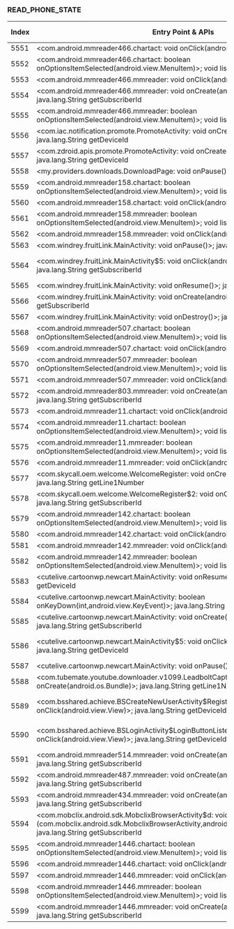 ### READ_PHONE_STATE
| Index | Entry Point & APIs | Screen shot | Resource id | Label |
| ------------- | ------------- | ------------- |-------------|-------------|
| 5551 | <com.android.mmreader466.chartact: void onClick(android.view.View)>; void listen | ![](D:\COSMOS\output\py\Drebin\VirusShare_Android_20130506\VirusShare_e7167b34403f1b98e061ae904992bb4a\com.android.mmreader466.chartact.png) |  | |
| 5552 | <com.android.mmreader466.chartact: boolean onOptionsItemSelected(android.view.MenuItem)>; void listen | ![](D:\COSMOS\output\py\Drebin\VirusShare_Android_20130506\VirusShare_e7167b34403f1b98e061ae904992bb4a\com.android.mmreader466.chartact.png) |  | |
| 5553 | <com.android.mmreader466.mmreader: void onClick(android.view.View)>; void listen | ![](D:\COSMOS\output\py\Drebin\VirusShare_Android_20130506\VirusShare_e7167b34403f1b98e061ae904992bb4a\com.android.mmreader466.mmreader.png) |  | |
| 5554 | <com.android.mmreader466.mmreader: void onCreate(android.os.Bundle)>; java.lang.String getSubscriberId | ![](D:\COSMOS\output\py\Drebin\VirusShare_Android_20130506\VirusShare_eb5b4129c08d21a74ac66327650ce6a0\com.android.mmreader466.mmreader.png) |  | |
| 5555 | <com.android.mmreader466.mmreader: boolean onOptionsItemSelected(android.view.MenuItem)>; void listen | ![](D:\COSMOS\output\py\Drebin\VirusShare_Android_20130506\VirusShare_e7167b34403f1b98e061ae904992bb4a\com.android.mmreader466.mmreader.png) |  | |
| 5556 | <com.iac.notification.promote.PromoteActivity: void onCreate(android.os.Bundle)>; java.lang.String getDeviceId | ![](D:\COSMOS\output\py\Drebin\VirusShare_Android_20130506\VirusShare_e72d7064233c5d4861794317bab3acc9\com.iac.notification.promote.PromoteActivity.png) |  | |
| 5557 | <com.zdroid.apis.promote.PromoteActivity: void onCreate(android.os.Bundle)>; java.lang.String getDeviceId | ![](D:\COSMOS\output\py\Drebin\VirusShare_Android_20130506\VirusShare_e72d7064233c5d4861794317bab3acc9\com.zdroid.apis.promote.PromoteActivity.png) |  | |
| 5558 | <my.providers.downloads.DownloadPage: void onPause()>; java.lang.String getDeviceId | ![](D:\COSMOS\output\py\Drebin\VirusShare_Android_20130506\VirusShare_e72d7064233c5d4861794317bab3acc9\my.providers.downloads.DownloadPage.png) |  | |
| 5559 | <com.android.mmreader158.chartact: boolean onOptionsItemSelected(android.view.MenuItem)>; void listen | ![](D:\COSMOS\output\py\Drebin\VirusShare_Android_20130506\VirusShare_e7831221b25ba9693d6ff9fbdfd7f7b1\com.android.mmreader158.chartact.png) |  | |
| 5560 | <com.android.mmreader158.chartact: void onClick(android.view.View)>; void listen | ![](D:\COSMOS\output\py\Drebin\VirusShare_Android_20130506\VirusShare_e7831221b25ba9693d6ff9fbdfd7f7b1\com.android.mmreader158.chartact.png) |  | |
| 5561 | <com.android.mmreader158.mmreader: boolean onOptionsItemSelected(android.view.MenuItem)>; void listen | ![](D:\COSMOS\output\py\Drebin\VirusShare_Android_20130506\VirusShare_e7831221b25ba9693d6ff9fbdfd7f7b1\com.android.mmreader158.mmreader.png) |  | |
| 5562 | <com.android.mmreader158.mmreader: void onClick(android.view.View)>; void listen | ![](D:\COSMOS\output\py\Drebin\VirusShare_Android_20130506\VirusShare_e7831221b25ba9693d6ff9fbdfd7f7b1\com.android.mmreader158.mmreader.png) |  | |
| 5563 | <com.windrey.fruitLink.MainActivity: void onPause()>; java.lang.String getDeviceId | ![](D:\COSMOS\output\py\Drebin\VirusShare_Android_20130506\VirusShare_e79aa322996ab4dfe4a6eb1cbd3bc736\com.windrey.fruitLink.MainActivity.png) |  | |
| 5564 | <com.windrey.fruitLink.MainActivity$5: void onClick(android.view.View)>; java.lang.String getSubscriberId | ![](D:\COSMOS\output\py\Drebin\VirusShare_Android_20130506\VirusShare_e79aa322996ab4dfe4a6eb1cbd3bc736\com.windrey.fruitLink.MainActivity.png) | {'2131165201': <sensitive_component.SensitiveComponent.SensitiveView object at 0x000001C6AD0A1DD8>} | |
| 5565 | <com.windrey.fruitLink.MainActivity: void onResume()>; java.lang.String getSubscriberId | ![](D:\COSMOS\output\py\Drebin\VirusShare_Android_20130506\VirusShare_e79aa322996ab4dfe4a6eb1cbd3bc736\com.windrey.fruitLink.MainActivity.png) |  | |
| 5566 | <com.windrey.fruitLink.MainActivity: void onCreate(android.os.Bundle)>; java.lang.String getSubscriberId | ![](D:\COSMOS\output\py\Drebin\VirusShare_Android_20130506\VirusShare_e79aa322996ab4dfe4a6eb1cbd3bc736\com.windrey.fruitLink.MainActivity.png) |  | |
| 5567 | <com.windrey.fruitLink.MainActivity: void onDestroy()>; java.lang.String getSubscriberId | ![](D:\COSMOS\output\py\Drebin\VirusShare_Android_20130506\VirusShare_e79aa322996ab4dfe4a6eb1cbd3bc736\com.windrey.fruitLink.MainActivity.png) |  | |
| 5568 | <com.android.mmreader507.chartact: boolean onOptionsItemSelected(android.view.MenuItem)>; void listen | ![](D:\COSMOS\output\py\Drebin\VirusShare_Android_20130506\VirusShare_e7d56f2bd78faed48339aa58e5544873\com.android.mmreader507.chartact.png) |  | |
| 5569 | <com.android.mmreader507.chartact: void onClick(android.view.View)>; void listen | ![](D:\COSMOS\output\py\Drebin\VirusShare_Android_20130506\VirusShare_e7d56f2bd78faed48339aa58e5544873\com.android.mmreader507.chartact.png) |  | |
| 5570 | <com.android.mmreader507.mmreader: boolean onOptionsItemSelected(android.view.MenuItem)>; void listen | ![](D:\COSMOS\output\py\Drebin\VirusShare_Android_20130506\VirusShare_e7d56f2bd78faed48339aa58e5544873\com.android.mmreader507.mmreader.png) |  | |
| 5571 | <com.android.mmreader507.mmreader: void onClick(android.view.View)>; void listen | ![](D:\COSMOS\output\py\Drebin\VirusShare_Android_20130506\VirusShare_e7d56f2bd78faed48339aa58e5544873\com.android.mmreader507.mmreader.png) |  | |
| 5572 | <com.android.mmreader803.mmreader: void onCreate(android.os.Bundle)>; java.lang.String getSubscriberId | ![](D:\COSMOS\output\py\Drebin\VirusShare_Android_20130506\VirusShare_e7efca7f8850dcfc664f5aaddbc293ba\com.android.mmreader803.mmreader.png) |  | |
| 5573 | <com.android.mmreader11.chartact: void onClick(android.view.View)>; void listen | ![](D:\COSMOS\output\py\Drebin\VirusShare_Android_20130506\VirusShare_e810356ff25b123361831c9398b8f432\com.android.mmreader11.chartact.png) |  | |
| 5574 | <com.android.mmreader11.chartact: boolean onOptionsItemSelected(android.view.MenuItem)>; void listen | ![](D:\COSMOS\output\py\Drebin\VirusShare_Android_20130506\VirusShare_e810356ff25b123361831c9398b8f432\com.android.mmreader11.chartact.png) |  | |
| 5575 | <com.android.mmreader11.mmreader: boolean onOptionsItemSelected(android.view.MenuItem)>; void listen | ![](D:\COSMOS\output\py\Drebin\VirusShare_Android_20130506\VirusShare_e810356ff25b123361831c9398b8f432\com.android.mmreader11.mmreader.png) |  | |
| 5576 | <com.android.mmreader11.mmreader: void onClick(android.view.View)>; void listen | ![](D:\COSMOS\output\py\Drebin\VirusShare_Android_20130506\VirusShare_e810356ff25b123361831c9398b8f432\com.android.mmreader11.mmreader.png) |  | |
| 5577 | <com.skycall.oem.welcome.WelcomeRegister: void onCreate(android.os.Bundle)>; java.lang.String getLine1Number | ![](D:\COSMOS\output\py\Drebin\VirusShare_Android_20130506\VirusShare_e810a9024a6a888b2c99b0bd7f8f836a\com.skycall.oem.welcome.WelcomeRegister.png) |  | |
| 5578 | <com.skycall.oem.welcome.WelcomeRegister$2: void onClick(android.view.View)>; java.lang.String getSubscriberId | ![](D:\COSMOS\output\py\Drebin\VirusShare_Android_20130506\VirusShare_e810a9024a6a888b2c99b0bd7f8f836a\com.skycall.oem.welcome.WelcomeRegister.png) |  | |
| 5579 | <com.android.mmreader142.chartact: boolean onOptionsItemSelected(android.view.MenuItem)>; void listen | ![](D:\COSMOS\output\py\Drebin\VirusShare_Android_20130506\VirusShare_e82158b2cd7f4acaa8d140c130a727b9\com.android.mmreader142.chartact.png) |  | |
| 5580 | <com.android.mmreader142.chartact: void onClick(android.view.View)>; void listen | ![](D:\COSMOS\output\py\Drebin\VirusShare_Android_20130506\VirusShare_e82158b2cd7f4acaa8d140c130a727b9\com.android.mmreader142.chartact.png) |  | |
| 5581 | <com.android.mmreader142.mmreader: void onClick(android.view.View)>; void listen | ![](D:\COSMOS\output\py\Drebin\VirusShare_Android_20130506\VirusShare_e82158b2cd7f4acaa8d140c130a727b9\com.android.mmreader142.mmreader.png) |  | |
| 5582 | <com.android.mmreader142.mmreader: boolean onOptionsItemSelected(android.view.MenuItem)>; void listen | ![](D:\COSMOS\output\py\Drebin\VirusShare_Android_20130506\VirusShare_e82158b2cd7f4acaa8d140c130a727b9\com.android.mmreader142.mmreader.png) |  | |
| 5583 | <cutelive.cartoonwp.newcart.MainActivity: void onResume()>; java.lang.String getDeviceId | ![](D:\COSMOS\output\py\Drebin\VirusShare_Android_20130506\VirusShare_e8fc839db00c67cff723d87226bf78d1\cutelive.cartoonwp.newcart.MainActivity.png) |  | |
| 5584 | <cutelive.cartoonwp.newcart.MainActivity: boolean onKeyDown(int,android.view.KeyEvent)>; java.lang.String getDeviceId | ![](D:\COSMOS\output\py\Drebin\VirusShare_Android_20130506\VirusShare_e8fc839db00c67cff723d87226bf78d1\cutelive.cartoonwp.newcart.MainActivity.png) |  | |
| 5585 | <cutelive.cartoonwp.newcart.MainActivity: void onCreate(android.os.Bundle)>; java.lang.String getSubscriberId | ![](D:\COSMOS\output\py\Drebin\VirusShare_Android_20130506\VirusShare_e8fc839db00c67cff723d87226bf78d1\cutelive.cartoonwp.newcart.MainActivity.png) |  | |
| 5586 | <cutelive.cartoonwp.newcart.MainActivity$5: void onClick(android.view.View)>; java.lang.String getDeviceId | ![](D:\COSMOS\output\py\Drebin\VirusShare_Android_20130506\VirusShare_e8fc839db00c67cff723d87226bf78d1\cutelive.cartoonwp.newcart.MainActivity.png) | {'2131165190': <sensitive_component.SensitiveComponent.SensitiveView object at 0x000001C6ADD61160>} | |
| 5587 | <cutelive.cartoonwp.newcart.MainActivity: void onPause()>; java.lang.String getDeviceId | ![](D:\COSMOS\output\py\Drebin\VirusShare_Android_20130506\VirusShare_e8fc839db00c67cff723d87226bf78d1\cutelive.cartoonwp.newcart.MainActivity.png) |  | |
| 5588 | <com.tubemate.youtube.downloader.v1099.LeadboltCaptureForm: void onCreate(android.os.Bundle)>; java.lang.String getLine1Number | ![](D:\COSMOS\output\py\Drebin\VirusShare_Android_20130506\VirusShare_e908ce480b8d8b671e895e9fae4da08a\com.tubemate.youtube.downloader.v1099.LeadboltCaptureForm.png) |  | |
| 5589 | <com.bsshared.achieve.BSCreateNewUserActivity$RegisterButtonListener: void onClick(android.view.View)>; java.lang.String getDeviceId | ![](D:\COSMOS\output\py\Drebin\VirusShare_Android_20130506\VirusShare_e911ba9d519c36eb02b19268ee67de35\com.bsshared.achieve.BSCreateNewUserActivity.png) | {'2131427376': <sensitive_component.SensitiveComponent.SensitiveView object at 0x000001C6ADA0FD30>} | |
| 5590 | <com.bsshared.achieve.BSLoginActivity$LoginButtonListener: void onClick(android.view.View)>; java.lang.String getDeviceId | ![](D:\COSMOS\output\py\Drebin\VirusShare_Android_20130506\VirusShare_e911ba9d519c36eb02b19268ee67de35\com.bsshared.achieve.BSLoginActivity.png) | {'2131427366': <sensitive_component.SensitiveComponent.SensitiveView object at 0x000001C6AD097630>} | |
| 5591 | <com.android.mmreader514.mmreader: void onCreate(android.os.Bundle)>; java.lang.String getSubscriberId | ![](D:\COSMOS\output\py\Drebin\VirusShare_Android_20130506\VirusShare_e914d7da6ec3a0097f3ea1e5233b0d2a\com.android.mmreader514.mmreader.png) |  | |
| 5592 | <com.android.mmreader487.mmreader: void onCreate(android.os.Bundle)>; java.lang.String getSubscriberId | ![](D:\COSMOS\output\py\Drebin\VirusShare_Android_20130506\VirusShare_e92d3fbee2cdc41d332a124cee5d5bd9\com.android.mmreader487.mmreader.png) |  | |
| 5593 | <com.android.mmreader434.mmreader: void onCreate(android.os.Bundle)>; java.lang.String getSubscriberId | ![](D:\COSMOS\output\py\Drebin\VirusShare_Android_20130506\VirusShare_e93bf7392bd308beb7125d72ff1b1386\com.android.mmreader434.mmreader.png) |  | |
| 5594 | <com.mobclix.android.sdk.MobclixBrowserActivity$d: void <init>(com.mobclix.android.sdk.MobclixBrowserActivity,android.app.Activity,java.lang.String)>; java.lang.String getSubscriberId | ![](D:\COSMOS\output\py\Drebin\VirusShare_Android_20130506\VirusShare_ea71babdf8d5b1662c00932762789eb6\com.mobclix.android.sdk.MobclixBrowserActivity.png) |  | |
| 5595 | <com.android.mmreader1446.chartact: boolean onOptionsItemSelected(android.view.MenuItem)>; void listen | ![](D:\COSMOS\output\py\Drebin\VirusShare_Android_20130506\VirusShare_eaa5df74c0c2dbfa1e15533c7e670db9\com.android.mmreader1446.chartact.png) |  | |
| 5596 | <com.android.mmreader1446.chartact: void onClick(android.view.View)>; void listen | ![](D:\COSMOS\output\py\Drebin\VirusShare_Android_20130506\VirusShare_eaa5df74c0c2dbfa1e15533c7e670db9\com.android.mmreader1446.chartact.png) |  | |
| 5597 | <com.android.mmreader1446.mmreader: void onClick(android.view.View)>; void listen | ![](D:\COSMOS\output\py\Drebin\VirusShare_Android_20130506\VirusShare_eaa5df74c0c2dbfa1e15533c7e670db9\com.android.mmreader1446.mmreader.png) |  | |
| 5598 | <com.android.mmreader1446.mmreader: boolean onOptionsItemSelected(android.view.MenuItem)>; void listen | ![](D:\COSMOS\output\py\Drebin\VirusShare_Android_20130506\VirusShare_eaa5df74c0c2dbfa1e15533c7e670db9\com.android.mmreader1446.mmreader.png) |  | |
| 5599 | <com.android.mmreader1446.mmreader: void onCreate(android.os.Bundle)>; java.lang.String getSubscriberId | ![](D:\COSMOS\output\py\Drebin\VirusShare_Android_20130506\VirusShare_eaa5df74c0c2dbfa1e15533c7e670db9\com.android.mmreader1446.mmreader.png) |  | |
